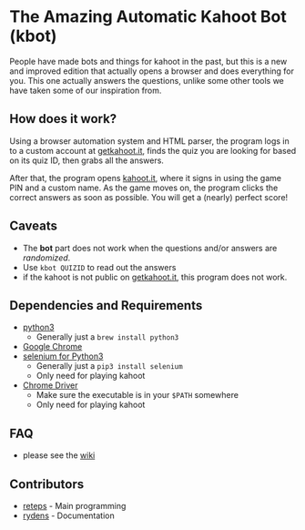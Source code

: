 # The Amazing Automatic Kahoot Bot (kbot)
People have made bots and things for kahoot in the past, but this is
a new and improved edition that actually opens a browser and does
everything for you. This one actually answers the questions, unlike
some other tools we have taken some of our inspiration from.

## How does it work?
Using a browser automation system and HTML parser, the program logs in
to a custom account at [getkahoot.it](getkahoot.it), finds the quiz
you are looking for based on its quiz ID, then grabs all the answers.

After that, the program opens [kahoot.it](kahoot.it), where it signs
in using the game PIN and a custom name. As the game moves on, the
program clicks the correct answers as soon as possible. You will get
a (nearly) perfect score!

## Caveats
+ The **bot** part does not work when the questions and/or answers are *randomized*. 
+ Use `kbot QUIZID` to read out the answers
+ if the kahoot is not public on [getkahoot.it](getkahoot.it), this program does not work.

## Dependencies and Requirements
* [python3](https://python-guide-pt-br.readthedocs.io/en/latest/starting/install3/osx/) 
  + Generally just a `brew install python3`
* [Google Chrome](https://www.google.com/chrome/browser/desktop/index.html)
* [selenium for Python3](https://pypi.python.org/pypi/selenium)
  + Generally just a `pip3 install selenium`
  + Only need for playing kahoot
* [Chrome Driver](https://sites.google.com/a/chromium.org/chromedriver/downloads)
  + Make sure the executable is in your `$PATH` somewhere
  + Only need for playing kahoot
  
## FAQ
 + please see the [wiki](https://github.com/reteps/kbot/wiki/FAQ)
 
## Contributors
* [reteps](https://github.com/reteps) - Main programming
* [rydens](https://github.com/rydens) - Documentation
